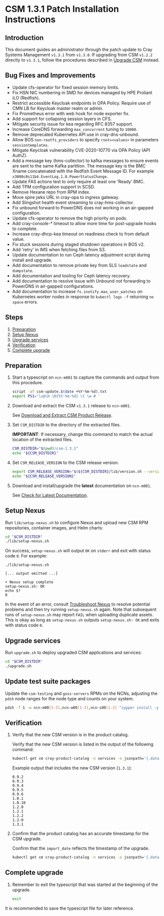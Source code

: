 # CSM 1.3.1 Patch Installation Instructions

## Introduction

This document guides an administrator through the patch update to Cray Systems Management `v1.3.1` from `v1.3.0`.
If upgrading from CSM `v1.2.2` directly to `v1.3.1`, follow the procedures described in [Upgrade CSM](../README.md) instead.

## Bug Fixes and Improvements

* Update cfs-operator for fixed session memory limits.
* Fix HSN NIC numbering in SMD for devices managed by HPE Proliant iLO (Redfish).
* Restrict accessible Keycloak endpoints in OPA Policy. Require use of CMN LB for Keycloak master realm or admin.
* Fix Prometheus error with web hook for node exporter fix.
* Add support for collapsing session layers in CFS.
* Mitigate security issue for kea regarding RFC 8357 support.
* Increase CoreDNS forwarding `max_concurrent` tuning to `10000`.
* Remove deprecated Kubernetes API use in cray-dns-unbound.
* Allow BOS `non-rootfs_providers` to specify `root=<values>` in parameters `sessiontemplates`.
* Mitigate Keycloak vulnerability CVE-2020-10770 via OPA Policy (API AuthZ).
* Add a message key (hms-collector) to kafka messages to ensure events are sent to the same Kafka partition. The message key is the BMC Xname concatenated with the Redfish Event Message ID. For example `x3000c0s11b4.EventLog.1.0.PowerStatusChange`.
* Update FAS actions test to only require at least one 'Ready' BMC.
* Add TPM configuration support in SCSD.
* Remove Hexane repo from RPM index.
* Move spire jwks URL in cray-opa to ingress gateway.
* Add Slingshot health event streaming to cray-hms-collector.
* Fix unbound forward to PowerDNS does not working in an air-gapped configuration.
* Update cfs-operator to remove the high priority on pods.
* Add cray-console-* timeout to allow more time for post-upgrade hooks to complete.
* Increase cray-dhcp-kea timeout on readiness check to from default value.
* Fix stuck sessions during staged shutdown operations in BOS v2.
* Add 'retry' in IMS when fetching files from S3.
* Update documentation to run Ceph latency adjustment script during install and upgrade.
* Add documentation to remove private key from SLS `loadstate` and `dumpstate`.
* Add documentation and tooling for Ceph latency recovery.
* Add documentation to resolve issue with Unbound not forwarding to PowerDNS in air-gapped configurations.
* Add documentation to increase `fs.inotify.max_user_watches` on Kubernetes worker nodes in response to `kubectl logs -f` returning `no space` errors.

## Steps

1. [Preparation](#preparation)
1. [Setup Nexus](#setup-nexus)
1. [Upgrade services](#upgrade-services)
1. [Verification](#verification)
1. [Complete upgrade](#complete-upgrade)

## Preparation

1. Start a typescript on `ncn-m001` to capture the commands and output from this procedure.

   ```bash
   script -af csm-update.$(date +%Y-%m-%d).txt
   export PS1='\u@\H \D{%Y-%m-%d} \t \w # '
   ```

1. Download and extract the CSM `v1.3.1` release to `ncn-m001`.

   See [Download and Extract CSM Product Release](../../update_product_stream/index.md#download-and-extract).

1. Set `CSM_DISTDIR` to the directory of the extracted files.

   **IMPORTANT**: If necessary, change this command to match the actual location of the extracted files.

   ```bash
   CSM_DISTDIR="$(pwd)/csm-1.3.1"
   echo "${CSM_DISTDIR}"
   ```

1. Set `CSM_RELEASE_VERSION` to the CSM release version.

   ```bash
   export CSM_RELEASE_VERSION="$(${CSM_DISTDIR}/lib/version.sh --version)"
   echo "${CSM_RELEASE_VERSION}"
   ```

1. Download and install/upgrade the **latest** documentation on `ncn-m001`.

   See [Check for Latest Documentation](../../update_product_stream/index.md#check-for-latest-documentation).

## Setup Nexus

Run `lib/setup-nexus.sh` to configure Nexus and upload new CSM RPM
repositories, container images, and Helm charts:

```bash
cd "$CSM_DISTDIR"
./lib/setup-nexus.sh
```

On success, `setup-nexus.sh` will output `OK` on `stderr` and exit with status
code `0`. For example:

```console
./lib/setup-nexus.sh

[... output omitted ...]

+ Nexus setup complete
setup-nexus.sh: OK
echo $?
0
```

In the event of an error, consult [Troubleshoot Nexus](../../operations/package_repository_management/Troubleshoot_Nexus.md)
to resolve potential problems and then try running `setup-nexus.sh` again. Note that subsequent runs of `setup-nexus.sh` may
report `FAIL` when uploading duplicate assets. This is okay as long as `setup-nexus.sh` outputs `setup-nexus.sh: OK` and exits
with status code `0`.

## Upgrade services

Run `upgrade.sh` to deploy upgraded CSM applications and services:

```bash
cd "$CSM_DISTDIR"
./upgrade.sh
```

## Update test suite packages

Update the `csm-testing` and `goss-servers` RPMs on the NCNs, adjusting the `pdsh` node ranges for the node type and counts on your system.

```bash
pdsh -f 1 -w ncn-m00[1-3],ncn-w00[1-3],ncn-s00[1-3] "zypper install -y csm-testing goss-servers"
```

## Verification

1. Verify that the new CSM version is in the product catalog.

   Verify that the new CSM version is listed in the output of the following command:

   ```bash
   kubectl get cm cray-product-catalog -n services -o jsonpath='{.data.csm}' | yq r -j - | jq -r 'to_entries[] | .key' | sort -V
   ```

   Example output that includes the new CSM version (`1.3.1`):

   ```text
   0.9.2
   0.9.3
   0.9.4
   0.9.5
   0.9.6
   1.0.1
   1.0.10
   1.2.0
   1.2.1
   1.2.2
   1.3.0
   1.3.1
   ```

1. Confirm that the product catalog has an accurate timestamp for the CSM upgrade.

   Confirm that the `import_date` reflects the timestamp of the upgrade.

   ```bash
   kubectl get cm cray-product-catalog -n services -o jsonpath='{.data.csm}' | yq r  - '"1.3.1".configuration.import_date'
   ```

## Complete upgrade

1. Remember to exit the typescript that was started at the beginning of the upgrade.

     ```bash
     exit
     ```

It is recommended to save the typescript file for later reference.
